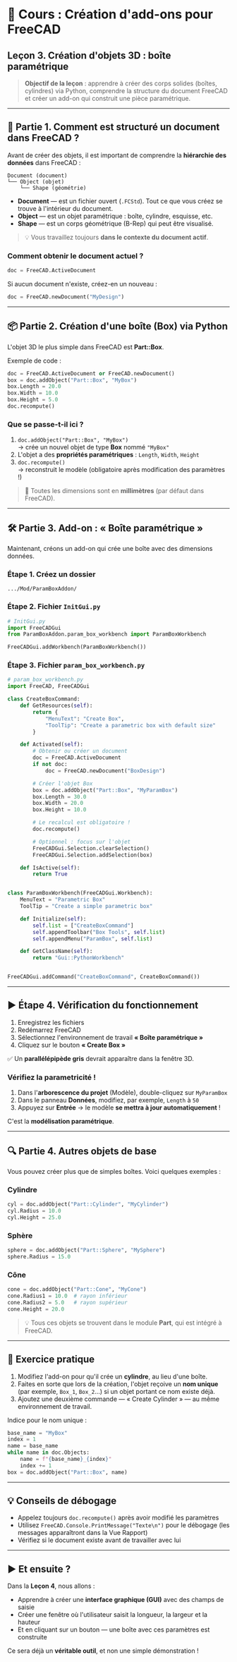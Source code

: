 # 📘 Cours : Création d'add-ons pour FreeCAD  
## Leçon 3. Création d'objets 3D : boîte paramétrique

> **Objectif de la leçon** : apprendre à créer des corps solides (boîtes, cylindres) via Python, comprendre la structure du document FreeCAD et créer un add-on qui construit une pièce paramétrique.

---

## 🧱 Partie 1. Comment est structuré un document dans FreeCAD ?

Avant de créer des objets, il est important de comprendre la **hiérarchie des données** dans FreeCAD :

```
Document (document)
└── Object (objet)
    └── Shape (géométrie)
```

- **Document** — est un fichier ouvert (`.FCStd`). Tout ce que vous créez se trouve à l'intérieur du document.
- **Object** — est un objet paramétrique : boîte, cylindre, esquisse, etc.
- **Shape** — est un corps géométrique (B-Rep) qui peut être visualisé.

> 💡 Vous travaillez toujours **dans le contexte du document actif**.

### Comment obtenir le document actuel ?

```python
doc = FreeCAD.ActiveDocument
```

Si aucun document n'existe, créez-en un nouveau :

```python
doc = FreeCAD.newDocument("MyDesign")
```

---

## 📦 Partie 2. Création d'une boîte (Box) via Python

L'objet 3D le plus simple dans FreeCAD est **Part::Box**.

Exemple de code :
```python
doc = FreeCAD.ActiveDocument or FreeCAD.newDocument()
box = doc.addObject("Part::Box", "MyBox")
box.Length = 20.0
box.Width = 10.0
box.Height = 5.0
doc.recompute()
```

### Que se passe-t-il ici ?

1. `doc.addObject("Part::Box", "MyBox")`  
   → crée un nouvel objet de type **Box** nommé `"MyBox"`
2. L'objet a des **propriétés paramétriques** : `Length`, `Width`, `Height`
3. `doc.recompute()`  
   → reconstruit le modèle (obligatoire après modification des paramètres !)

> 🔸 Toutes les dimensions sont en **millimètres** (par défaut dans FreeCAD).

---

## 🛠 Partie 3. Add-on : « Boîte paramétrique »

Maintenant, créons un add-on qui crée une boîte avec des dimensions données.

### Étape 1. Créez un dossier

```
.../Mod/ParamBoxAddon/
```

### Étape 2. Fichier `InitGui.py`

```python
# InitGui.py
import FreeCADGui
from ParamBoxAddon.param_box_workbench import ParamBoxWorkbench

FreeCADGui.addWorkbench(ParamBoxWorkbench())
```

### Étape 3. Fichier `param_box_workbench.py`

```python
# param_box_workbench.py
import FreeCAD, FreeCADGui

class CreateBoxCommand:
    def GetResources(self):
        return {
            "MenuText": "Create Box",
            "ToolTip": "Create a parametric box with default size"
        }

    def Activated(self):
        # Obtenir ou créer un document
        doc = FreeCAD.ActiveDocument
        if not doc:
            doc = FreeCAD.newDocument("BoxDesign")

        # Créer l'objet Box
        box = doc.addObject("Part::Box", "MyParamBox")
        box.Length = 30.0
        box.Width = 20.0
        box.Height = 10.0

        # Le recalcul est obligatoire !
        doc.recompute()

        # Optionnel : focus sur l'objet
        FreeCADGui.Selection.clearSelection()
        FreeCADGui.Selection.addSelection(box)

    def IsActive(self):
        return True


class ParamBoxWorkbench(FreeCADGui.Workbench):
    MenuText = "Parametric Box"
    ToolTip = "Create a simple parametric box"

    def Initialize(self):
        self.list = ["CreateBoxCommand"]
        self.appendToolbar("Box Tools", self.list)
        self.appendMenu("ParamBox", self.list)

    def GetClassName(self):
        return "Gui::PythonWorkbench"


FreeCADGui.addCommand("CreateBoxCommand", CreateBoxCommand())
```

---

## ▶️ Étape 4. Vérification du fonctionnement

1. Enregistrez les fichiers
2. Redémarrez FreeCAD
3. Sélectionnez l'environnement de travail **« Boîte paramétrique »**
4. Cliquez sur le bouton **« Create Box »**

✅ Un **parallélépipède gris** devrait apparaître dans la fenêtre 3D.

### Vérifiez la parametricité !

1. Dans l'**arborescence du projet** (Modèle), double-cliquez sur `MyParamBox`
2. Dans le panneau **Données**, modifiez, par exemple, `Length` à `50`
3. Appuyez sur **Entrée** → le modèle **se mettra à jour automatiquement** !

C'est la **modélisation paramétrique**.

---

## 🔍 Partie 4. Autres objets de base

Vous pouvez créer plus que de simples boîtes. Voici quelques exemples :

### Cylindre
```python
cyl = doc.addObject("Part::Cylinder", "MyCylinder")
cyl.Radius = 10.0
cyl.Height = 25.0
```

### Sphère
```python
sphere = doc.addObject("Part::Sphere", "MySphere")
sphere.Radius = 15.0
```

### Cône
```python
cone = doc.addObject("Part::Cone", "MyCone")
cone.Radius1 = 10.0  # rayon inférieur
cone.Radius2 = 5.0   # rayon supérieur
cone.Height = 20.0
```

> 💡 Tous ces objets se trouvent dans le module **Part**, qui est intégré à FreeCAD.

---

## 🧪 Exercice pratique

1. Modifiez l'add-on pour qu'il crée un **cylindre**, au lieu d'une boîte.
2. Faites en sorte que lors de la création, l'objet reçoive un **nom unique** (par exemple, `Box_1`, `Box_2`...) si un objet portant ce nom existe déjà.
3. Ajoutez une deuxième commande — « Create Cylinder » — au même environnement de travail.

Indice pour le nom unique :
```python
base_name = "MyBox"
index = 1
name = base_name
while name in doc.Objects:
    name = f"{base_name}_{index}"
    index += 1
box = doc.addObject("Part::Box", name)
```

---

## 💡 Conseils de débogage

- Appelez toujours `doc.recompute()` après avoir modifié les paramètres
- Utilisez `FreeCAD.Console.PrintMessage("Texte\n")` pour le débogage (les messages apparaîtront dans la Vue Rapport)
- Vérifiez si le document existe avant de travailler avec lui

---

## ▶️ Et ensuite ?

Dans la **Leçon 4**, nous allons :
- Apprendre à créer une **interface graphique (GUI)** avec des champs de saisie
- Créer une fenêtre où l'utilisateur saisit la longueur, la largeur et la hauteur
- Et en cliquant sur un bouton — une boîte avec ces paramètres est construite

Ce sera déjà un **véritable outil**, et non une simple démonstration !

